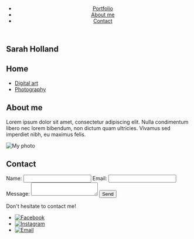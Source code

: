 <!DOCTYPE html>
<html lang="en">
<head>
  <meta charset="UTF-8">
  <meta name="viewport" content="width=device-width, initial-scale=1.0">
  <meta http-equiv="X-UA-Compatible" content="ie=edge">
  <title>My Portfolio</title>
  <link rel="stylesheet" href="style.css">
</head>
<body>
  <div class="container">
    <header>
      <nav>
        <ul>
          <li><a href="#">Portfolio</a></li>
          <li><a href="#">About me</a></li>
          <li><a href="#">Contact</a></li>
        </ul>
      </nav>
    </header>
    <main>
      <section id="home">
        <h1>Sarah Holland</h1>
      </section>
      <section id="Home">
        <h2>Home</h2>
        <ul>
          <li><a href="#">Digital art</a></li>
          <li><a href="#">Photography</a></li>
        </ul>
      </section>
      <section id="about-me">
        <h2>About me</h2>
        <p>Lorem ipsum dolor sit amet, consectetur adipiscing elit. Nulla condimentum libero nec lorem bibendum, non dictum quam ultricies. Vivamus sed imperdiet nibh, eu maximus felis.</p>
        <img src="my-photo.jpg" alt="My photo">
      </section>
      <section id="contact">
        <h2>Contact</h2>
        <form action="#">
          <label for="name">Name:</label>
          <input type="text" id="name" name="name">
          <label for="email">Email:</label>
          <input type="email" id="email" name="email">
          <label for="message">Message:</label>
          <textarea id="message" name="message"></textarea>
          <button type="submit">Send</button>
        </form>
        <div class="contact-box">
          <p>Don't hesitate to contact me!</p>
        </div>
      </section>
    </main>
    <footer>
      <ul class="social-media">
        <li><a href="#"><img src="fb-logo.png" alt="Facebook"></a></li>
        <li><a href="#"><img src="insta-logo.png" alt="Instagram"></a></li>
        <li><a href="#"><img src="email-logo.png" alt="Email"></a></li>
      </ul>
    </footer>
  </div>
</body>
</html>
